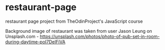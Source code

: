 # restaurant-page
restaurant page project from TheOdinProject's JavaScript course 

Background image of restaurant was taken from user Jason Leung on Unsplash.com - https://unsplash.com/photos/photo-of-pub-set-in-room-during-daytime-poI7DelFiVA
